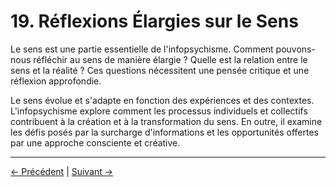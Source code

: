 # 19. Réflexions Élargies sur le Sens

Le sens est une partie essentielle de l'infopsychisme. Comment pouvons-nous réfléchir au sens de manière élargie ? Quelle est la relation entre le sens et la réalité ? Ces questions nécessitent une pensée critique et une réflexion approfondie.

Le sens évolue et s'adapte en fonction des expériences et des contextes. L'infopsychisme explore comment les processus individuels et collectifs contribuent à la création et à la transformation du sens. En outre, il examine les défis posés par la surcharge d'informations et les opportunités offertes par une approche consciente et créative.

---
<div class="navigation-links">
<a href="../18_Infopsychisme_et_la_Philosophie_du_Langage/" class="nav-link prev-link">← Précédent</a> | <a href="../20_Glossaire/" class="nav-link next-link">Suivant →</a>
</div>
